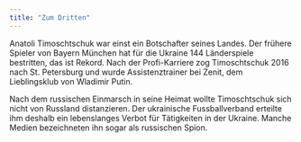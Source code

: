 ```yaml
---
title: "Zum Dritten"
---
```

Anatoli Timoschtschuk war einst ein Botschafter seines Landes. Der frühere Spieler von Bayern München hat für die Ukraine 144 Länderspiele bestritten, das ist Rekord. Nach der Profi-Karriere zog Timoschtschuk 2016 nach St. Petersburg und wurde Assistenztrainer bei Zenit, dem Lieblingsklub von Wladimir Putin.

Nach dem russischen Einmarsch in seine Heimat wollte Timoschtschuk sich nicht von Russland distanzieren. Der ukrainische Fussballverband erteilte ihm deshalb ein lebenslanges Verbot für Tätigkeiten in der Ukraine. Manche Medien bezeichneten ihn sogar als russischen Spion.